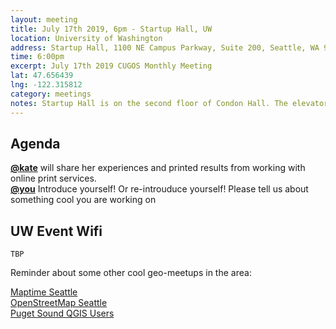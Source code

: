 ```yaml
---
layout: meeting
title: July 17th 2019, 6pm - Startup Hall, UW
location: University of Washington
address: Startup Hall, 1100 NE Campus Parkway, Suite 200, Seattle, WA 98195
time: 6:00pm
excerpt: July 17th 2019 CUGOS Monthly Meeting
lat: 47.656439
lng: -122.315812
category: meetings
notes: Startup Hall is on the second floor of Condon Hall. The elevator locks at 5 PM. Someone from CUGOS will be there to let you in.
---
```

## Agenda
**[@kate](http://cugos.org/people/)** will share her experiences and printed results from working with online print services.  
**[@you](http://cugos.org/people/)** Introduce yourself! Or re-introuduce yourself! Please tell us about something cool you are working on
## UW Event Wifi
```
TBP
```

Reminder about some other cool geo-meetups in the area:

[Maptime Seattle](https://www.meetup.com/MaptimeSEA/)  
[OpenStreetMap Seattle](https://www.meetup.com/OpenStreetMap-Seattle/)  
[Puget Sound QGIS Users](https://www.meetup.com/Puget-Sound-QGIS-Users-Group/)  
